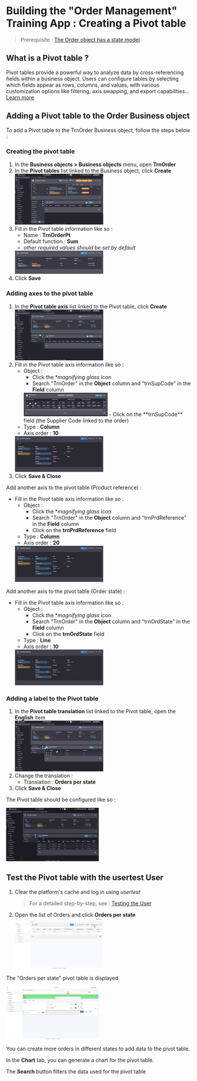 <!--

Create a pivot table that summarizes the number of orders by product, supplier (columns) and by state.

- via the template editor, join the id and the name of the supplier on the order from the product object
- in Interface > Pivot Tables, create a new pivot table `TrnTcOrders`.
- create two "column" axes (supplier and product) and one "row" axis (report). 
- clear the cache and note the presence of the pivot table
-->

# Building the "Order Management" Training App : Creating a Pivot table

> Prerequisite : [The Order object has a state model](/lesson/tutorial/expanding/states)

## What is a Pivot table ?

Pivot tables provide a powerful way to analyze data by cross-referencing fields within a business object. Users can configure tables by selecting which fields appear as rows, columns, and values, with various customization options like filtering, axis swapping, and export capabilities... [Learn more](/lesson/platform/userinterface/objectsrendering/pivot-table)

## Adding a Pivot table to the Order Business object

To add a Pivot table to the TrnOrder Business object, follow the steps below : 

### Creating the pivot table

1. In the **Business objects > Business objects** menu, open **TrnOrder**
2. In the **Pivot tables** list linked to the Business object, click **Create**  
    <img src="create-pivot.png" alt="create-pivot" width="50%"/>
3. Fill in the Pivot table information like so :
    - Name : **TrnOrderPt**
    - Default function : **Sum**
    - *other required values should be set by default*  
    <img src="pivot-data.png" alt="pivot-data" width="50%"/>
4. Click **Save**

### Adding axes to the pivot table

1. In the **Pivot table axis** list linked to the Pivot table, click **Create**  
    <img src="create-axis.png" alt="create-axis" width="50%"/>
2. Fill in the Pivot table axis information like so :
    - Object : 
        - Click the **magnifying glass* icon 
        - Search "TrnOrder" in the **Object** column and "trnSupCode" in the **Field** column  
         <img src="search-field.png" alt="search-field" width="50%"/>
        - Click on the **trnSupCode** field (the Supplier Code linked to the order)
    - Type : **Column**
    - Axis order : **10**  
    <img src="axis-data.png" alt="axis-data" width="50%"/>
3. Click **Save & Close**

Add another axis to the pivot table (Product reference) :

-  Fill in the Pivot table axis information like so :
    - Object : 
        - Click the **magnifying glass* icon 
        - Search "TrnOrder" in the **Object** column and "trnPrdReference" in the **Field** column  
        - Click on the **trnPrdReference** field
    - Type : **Column**
    - Axis order : **20**  
    <img src="product-axis.png" alt="product-axis" width="50%"/>

Add another axis to the pivot table (Order state) :

-  Fill in the Pivot table axis information like so :
    - Object : 
        - Click the **magnifying glass* icon 
        - Search "TrnOrder" in the **Object** column and "trnOrdState" in the **Field** column  
        - Click on the **trnOrdState** field 
    - Type : **Line**
    - Axis order : **10**  
    <img src="state-axis.png" alt="state-axis" width="50%"/>

### Adding a label to the Pivot table 

1. In the **Pivot table translation** list linked to the Pivot table, open the **English** item  
    <img src="translation.png" alt="translation" width="50%"/>
2. Change the translation :
    - Translation : **Orders per state**
3. Click **Save & Close**

The Pivot table should be configured like so : 

<img src="config.png" alt="config" width="50%"/>

## Test the Pivot table with the usertest User

1. Clear the platform's cache and log in using *usertest*
    > For a detailed step-by-step, see : [Testing the User](/lesson/tutorial/getting-started/user#activating-and-testing-the-user)

2. Open the list of Orders and click **Orders per state**  
    <img src="pt-access.png" alt="pt-access" width="50%"/>

<div class="success">
    <p>The "Orders per state" pivot table is displayed</p>
    <img src="success.png" alt="logon" width="50%"/>
    <p>You can create more orders in different states to add data to the pivot table.</p>
    <p>In the <b>Chart</b> tab, you can generate a chart for the pivot table.</p>
    <p>The <b>Search</b> button filters the data used for the pivot table</p>
</div>